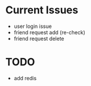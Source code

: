 # Current Issues

- user login issue 
- friend request add (re-check)
- friend request delete

# TODO
- add redis